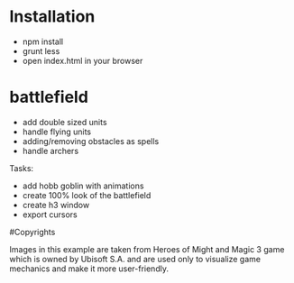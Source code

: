 # Installation

- npm install
- grunt less
- open index.html in your browser

# battlefield

* add double sized units
* handle flying units
* adding/removing obstacles as spells
* handle archers

Tasks:
* add hobb goblin with animations
* create 100% look of the battlefield
* create h3 window
* export cursors

#Copyrights

Images in this example are taken from Heroes of Might and Magic 3 game which is owned by Ubisoft S.A. and are used only to
visualize game mechanics and make it more user-friendly.
